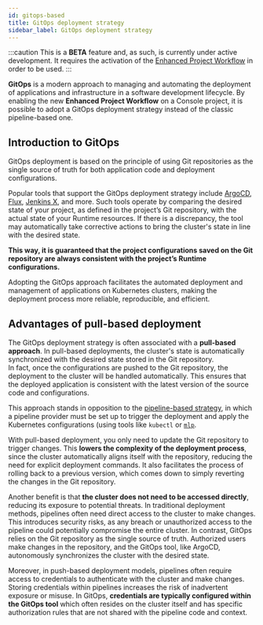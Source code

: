 ```yaml
---
id: gitops-based
title: GitOps deployment strategy
sidebar_label: GitOps deployment strategy
---
```


:::caution
This is a **BETA** feature and, as such, is currently under active development. It requires the activation of the [Enhanced Project Workflow](/development_suite/set-up-infrastructure/enhanced-project-workflow.md) in order to be used.
:::

**GitOps** is a modern approach to managing and automating the deployment of applications and infrastructure in a software development lifecycle. 
By enabling the new **Enhanced Project Workflow** on a Console project, it is possible to adopt a GitOps deployment strategy instead of the classic pipeline-based one.

## Introduction to GitOps

GitOps deployment is based on the principle of using Git repositories as the single source of truth for both application code and deployment configurations.

Popular tools that support the GitOps deployment strategy include [ArgoCD](https://argo-cd.readthedocs.io/en/stable/), [Flux](https://fluxcd.io/flux/), [Jenkins X](https://jenkins-x.io/), and more. Such tools operate by comparing the desired state of your project, as defined in the project’s Git repository, with the actual state of your Runtime resources. If there is a discrepancy, the tool may automatically take corrective actions to bring the cluster's state in line with the desired state.

**This way, it is guaranteed that the project configurations saved on the Git repository are always consistent with the project’s Runtime configurations.**

Adopting the GitOps approach facilitates the automated deployment and management of applications on Kubernetes clusters, making the deployment process more reliable, reproducible, and efficient.

## Advantages of pull-based deployment

The GitOps deployment strategy is often associated with a **pull-based approach**. In pull-based deployments, the cluster's state is automatically synchronized with the desired state stored in the Git repository.  
In fact, once the configurations are pushed to the Git repository, the deployment to the cluster will be handled automatically. This ensures that the deployed application is consistent with the latest version of the source code and configurations.

This approach stands in opposition to the [pipeline-based strategy](/development_suite/deploy/pipeline-based/index.md), in which a pipeline provider must be set up to trigger the deployment and apply the Kubernetes configurations (using tools like `kubectl` or [`mlp`](https://github.com/mia-platform/mlp).

With pull-based deployment, you only need to update the Git repository to trigger changes. This **lowers the complexity of the deployment process**, since the cluster automatically aligns itself with the repository, reducing the need for explicit deployment commands. It also facilitates the process of rolling back to a previous version, which comes down to simply reverting the changes in the Git repository.

Another benefit is that **the cluster does not need to be accessed directly**, reducing its exposure to potential threats. In traditional deployment methods, pipelines often need direct access to the cluster to make changes. This introduces security risks, as any breach or unauthorized access to the pipeline could potentially compromise the entire cluster. In contrast, GitOps relies on the Git repository as the single source of truth. Authorized users make changes in the repository, and the GitOps tool, like ArgoCD, autonomously synchronizes the cluster with the desired state.

Moreover, in push-based deployment models, pipelines often require access to credentials to authenticate with the cluster and make changes. Storing credentials within pipelines increases the risk of inadvertent exposure or misuse. In GitOps, **credentials are typically configured within the GitOps tool** which often resides on the cluster itself and has specific authorization rules that are not shared with the pipeline code and context.
